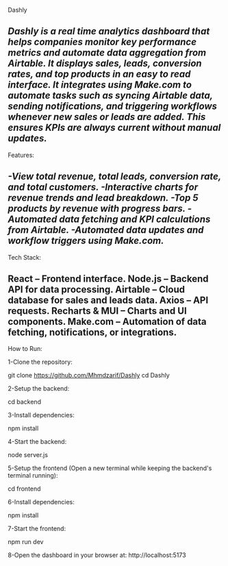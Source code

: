 Dashly

*Dashly is a real time analytics dashboard that helps companies monitor key performance metrics and automate data aggregation from Airtable. It displays sales, leads, conversion rates, and top products in an easy to read interface.
It integrates using Make.com to automate tasks such as syncing Airtable data, sending notifications, and triggering workflows whenever new sales or leads are added. This ensures KPIs are always current without manual updates.*
----------------------------------------------------------------------------------------------------------------------------------------------------------------------------------------------------------------------------
Features:

*-View total revenue, total leads, conversion rate, and total customers.
-Interactive charts for revenue trends and lead breakdown.
-Top 5 products by revenue with progress bars.
-Automated data fetching and KPI calculations from Airtable.
-Automated data updates and workflow triggers using Make.com.*
---------------------------------------------------------------------------------------------------------------------------------------------------------------------------------------------------------------------------
Tech Stack:

React – Frontend interface.
Node.js – Backend API for data processing.
Airtable – Cloud database for sales and leads data.
Axios – API requests.
Recharts & MUI – Charts and UI components.
Make.com – Automation of data fetching, notifications, or integrations.
---------------------------------------------------------------------------------------------------------------------------------------------------------------------------------------------------------------------------
How to Run:

1-Clone the repository:

git clone https://github.com/Mhmdzarif/Dashly
cd Dashly


2-Setup the backend:

cd backend

3-Install dependencies:

npm install

4-Start the backend:

node server.js


5-Setup the frontend (Open a new terminal while keeping the backend's terminal running):

cd frontend

6-Install dependencies:

npm install


7-Start the frontend:

npm run dev


8-Open the dashboard in your browser at:
http://localhost:5173

